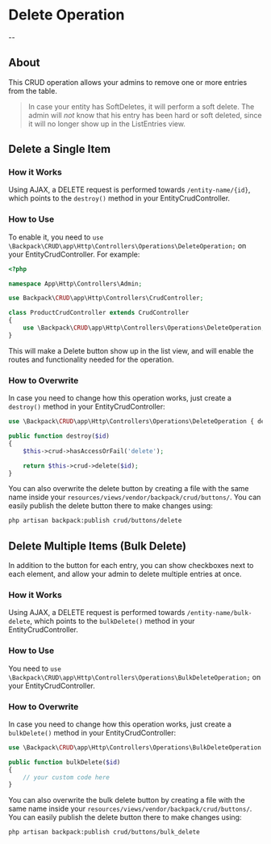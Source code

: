 # Delete Operation

--

<a name="about"></a>
## About

This CRUD operation allows your admins to remove one or more entries from the table. 

>In case your entity has SoftDeletes, it will perform a soft delete. The admin will _not_ know that his entry has been hard or soft deleted, since it will no longer show up in the ListEntries view.

<a name="delete-a-single-item"></a>
## Delete a Single Item

<a name="how-it-works"></a>
### How it Works

Using AJAX, a DELETE request is performed towards ```/entity-name/{id}```, which points to the ```destroy()``` method in your EntityCrudController.

<a name="enabling"></a>
### How to Use

To enable it, you need to ```use \Backpack\CRUD\app\Http\Controllers\Operations\DeleteOperation;``` on your EntityCrudController. For example:

```php
<?php

namespace App\Http\Controllers\Admin;

use Backpack\CRUD\app\Http\Controllers\CrudController;

class ProductCrudController extends CrudController
{
    use \Backpack\CRUD\app\Http\Controllers\Operations\DeleteOperation;
}
```

This will make a Delete button show up in the list view, and will enable the routes and functionality needed for the operation.

<a name="how-to-overwrite"></a>
### How to Overwrite

In case you need to change how this operation works, just create a ```destroy()``` method in your EntityCrudController:

```php
use \Backpack\CRUD\app\Http\Controllers\Operations\DeleteOperation { destroy as traitDestroy; }

public function destroy($id)
{
    $this->crud->hasAccessOrFail('delete');

    return $this->crud->delete($id);
}
```

You can also overwrite the delete button by creating a file with the same name inside your ```resources/views/vendor/backpack/crud/buttons/```. You can easily publish the delete button there to make changes using:

```zsh
php artisan backpack:publish crud/buttons/delete
```

<a name="delete-multiple-items-bulk-delete"></a>
## Delete Multiple Items (Bulk Delete)

In addition to the button for each entry, you can show checkboxes next to each element, and allow your admin to delete multiple entries at once.


<a name="how-it-works"></a>
### How it Works

Using AJAX, a DELETE request is performed towards ```/entity-name/bulk-delete```, which points to the ```bulkDelete()``` method in your EntityCrudController.

<a name="enabling"></a>
### How to Use

You need to ```use \Backpack\CRUD\app\Http\Controllers\Operations\BulkDeleteOperation;``` on your EntityCrudController.

<a name="how-to-overwrite"></a>
### How to Overwrite

In case you need to change how this operation works, just create a ```bulkDelete()``` method in your EntityCrudController:

```php
use \Backpack\CRUD\app\Http\Controllers\Operations\BulkDeleteOperation { bulkDelete as traitBulkDelete; }

public function bulkDelete($id)
{
    // your custom code here
}
```

You can also overwrite the bulk delete button by creating a file with the same name inside your ```resources/views/vendor/backpack/crud/buttons/```. You can easily publish the delete button there to make changes using:

```zsh
php artisan backpack:publish crud/buttons/bulk_delete
```
